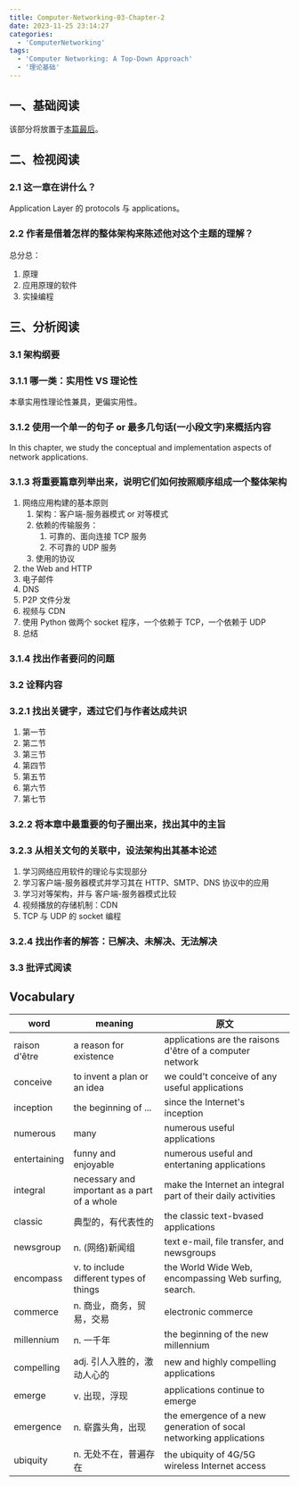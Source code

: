 ```yaml
---
title: Computer-Networking-03-Chapter-2
date: 2023-11-25 23:14:27
categories:
  - 'ComputerNetworking'
tags:
  - 'Computer Networking: A Top-Down Approach'
  - '理论基础'
---
```


## 一、基础阅读

该部分将放置于[本篇最后](#Vocabulary)。

## 二、检视阅读

### 2.1 这一章在讲什么？

Application Layer 的 protocols 与 applications。

### 2.2 作者是借着怎样的整体架构来陈述他对这个主题的理解？

总分总：

1. 原理
2. 应用原理的软件
3. 实操编程

## 三、分析阅读

### 3.1 架构纲要

### 3.1.1 哪一类：实用性 VS 理论性

本章实用性理论性兼具，更偏实用性。

### 3.1.2 使用一个单一的句子 or 最多几句话(一小段文字)来概括内容

In this chapter, we study the conceptual and implementation aspects of network applications.

### 3.1.3 将重要篇章列举出来，说明它们如何按照顺序组成一个整体架构

1. 网络应用构建的基本原则
   1. 架构：客户端-服务器模式 or 对等模式
   2. 依赖的传输服务：
      1. 可靠的、面向连接 TCP 服务
      2. 不可靠的 UDP 服务
   3. 使用的协议
2. the Web and HTTP
3. 电子邮件
4. DNS
5. P2P 文件分发
6. 视频与 CDN
7. 使用 Python 做两个 socket 程序，一个依赖于 TCP，一个依赖于 UDP
8. 总结

### 3.1.4 找出作者要问的问题

### 3.2 诠释内容

### 3.2.1 找出关键字，透过它们与作者达成共识

1. 第一节
2. 第二节
3. 第三节
4. 第四节
5. 第五节
6. 第六节
7. 第七节

### 3.2.2 将本章中最重要的句子圈出来，找出其中的主旨

### 3.2.3 从相关文句的关联中，设法架构出其基本论述

1. 学习网络应用软件的理论与实现部分
2. 学习客户端-服务器模式并学习其在 HTTP、SMTP、DNS 协议中的应用
3. 学习对等架构，并与 客户端-服务器模式比较
4. 视频播放的存储机制：CDN
5. TCP 与 UDP 的 socket 编程

### 3.2.4 找出作者的解答：已解决、未解决、无法解决

### 3.3 批评式阅读

## Vocabulary

| word          | meaning                                      | 原文                                                               |
| ------------- | -------------------------------------------- | ------------------------------------------------------------------ |
| raison d'être | a reason for existence                       | applications are the raisons d'être of a computer network          |
| conceive      | to invent a plan or an idea                  | we could't conceive of any useful applications                     |
| inception     | the beginning of ...                         | since the Internet's inception                                     |
| numerous      | many                                         | numerous useful applications                                       |
| entertaining  | funny and enjoyable                          | numerous useful and entertaning applications                       |
| integral      | necessary and important as a part of a whole | make the Internet an integral part of their daily activities       |
| classic       | 典型的，有代表性的                           | the classic text-bvased applications                               |
| newsgroup     | n. (网络)新闻组                              | text e-mail, file transfer, and newsgroups                         |
| encompass     | v. to include different types of things      | the World Wide Web, encompassing Web surfing, search.              |
| commerce      | n. 商业，商务，贸易，交易                    | electronic commerce                                                |
| millennium    | n. 一千年                                    | the beginning of the new millennium                                |
| compelling    | adj. 引人入胜的，激动人心的                  | new and highly compelling applications                             |
| emerge        | v. 出现，浮现                                | applications continue to emerge                                    |
| emergence     | n. 崭露头角，出现                            | the emergence of a new generation of socal networking applications |
| ubiquity      | n. 无处不在，普遍存在                        | the ubiquity of 4G/5G wireless Internet access                     |

